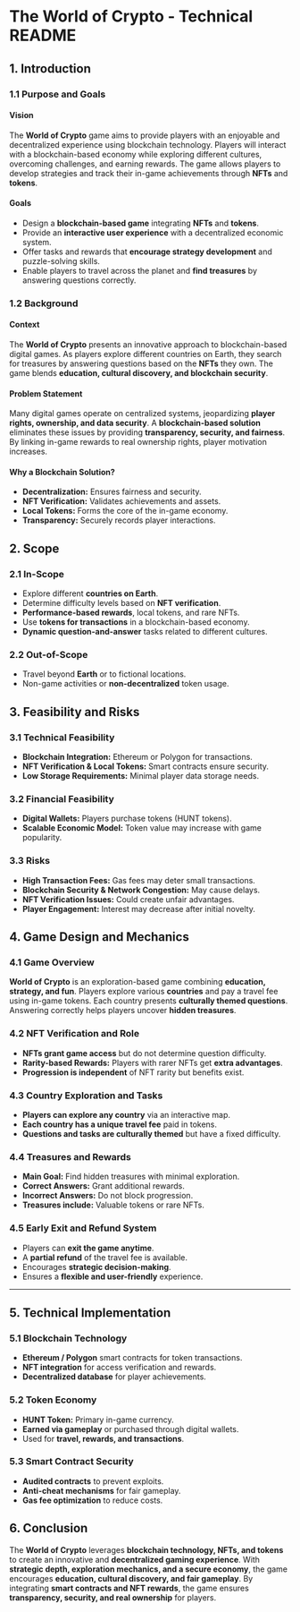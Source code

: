 # The World of Crypto - Technical README

## 1. Introduction

### 1.1 Purpose and Goals

#### Vision
The **World of Crypto** game aims to provide players with an enjoyable and decentralized experience using blockchain technology. Players will interact with a blockchain-based economy while exploring different cultures, overcoming challenges, and earning rewards. The game allows players to develop strategies and track their in-game achievements through **NFTs** and **tokens**.

#### Goals
- Design a **blockchain-based game** integrating **NFTs** and **tokens**.
- Provide an **interactive user experience** with a decentralized economic system.
- Offer tasks and rewards that **encourage strategy development** and puzzle-solving skills.
- Enable players to travel across the planet and **find treasures** by answering questions correctly.

### 1.2 Background

#### Context
The **World of Crypto** presents an innovative approach to blockchain-based digital games. As players explore different countries on Earth, they search for treasures by answering questions based on the **NFTs** they own. The game blends **education, cultural discovery, and blockchain security**.

#### Problem Statement
Many digital games operate on centralized systems, jeopardizing **player rights, ownership, and data security**. A **blockchain-based solution** eliminates these issues by providing **transparency, security, and fairness**. By linking in-game rewards to real ownership rights, player motivation increases.

#### Why a Blockchain Solution?
- **Decentralization:** Ensures fairness and security.
- **NFT Verification:** Validates achievements and assets.
- **Local Tokens:** Forms the core of the in-game economy.
- **Transparency:** Securely records player interactions.

## 2. Scope

### 2.1 In-Scope
- Explore different **countries on Earth**.
- Determine difficulty levels based on **NFT verification**.
- **Performance-based rewards**, local tokens, and rare NFTs.
- Use **tokens for transactions** in a blockchain-based economy.
- **Dynamic question-and-answer** tasks related to different cultures.

### 2.2 Out-of-Scope
- Travel beyond **Earth** or to fictional locations.
- Non-game activities or **non-decentralized** token usage.

## 3. Feasibility and Risks

### 3.1 Technical Feasibility
- **Blockchain Integration:** Ethereum or Polygon for transactions.
- **NFT Verification & Local Tokens:** Smart contracts ensure security.
- **Low Storage Requirements:** Minimal player data storage needs.

### 3.2 Financial Feasibility
- **Digital Wallets:** Players purchase tokens (HUNT tokens).
- **Scalable Economic Model:** Token value may increase with game popularity.

### 3.3 Risks
- **High Transaction Fees:** Gas fees may deter small transactions.
- **Blockchain Security & Network Congestion:** May cause delays.
- **NFT Verification Issues:** Could create unfair advantages.
- **Player Engagement:** Interest may decrease after initial novelty.

## 4. Game Design and Mechanics

### 4.1 Game Overview
**World of Crypto** is an exploration-based game combining **education, strategy, and fun**. Players explore various **countries** and pay a travel fee using in-game tokens. Each country presents **culturally themed questions**. Answering correctly helps players uncover **hidden treasures**.

### 4.2 NFT Verification and Role
- **NFTs grant game access** but do not determine question difficulty.
- **Rarity-based Rewards:** Players with rarer NFTs get **extra advantages**.
- **Progression is independent** of NFT rarity but benefits exist.

### 4.3 Country Exploration and Tasks
- **Players can explore any country** via an interactive map.
- **Each country has a unique travel fee** paid in tokens.
- **Questions and tasks are culturally themed** but have a fixed difficulty.

### 4.4 Treasures and Rewards
- **Main Goal:** Find hidden treasures with minimal exploration.
- **Correct Answers:** Grant additional rewards.
- **Incorrect Answers:** Do not block progression.
- **Treasures include:** Valuable tokens or rare NFTs.

### 4.5 Early Exit and Refund System
- Players can **exit the game anytime**.
- A **partial refund** of the travel fee is available.
- Encourages **strategic decision-making**.
- Ensures a **flexible and user-friendly** experience.

---

## 5. Technical Implementation

### 5.1 Blockchain Technology
- **Ethereum / Polygon** smart contracts for token transactions.
- **NFT integration** for access verification and rewards.
- **Decentralized database** for player achievements.

### 5.2 Token Economy
- **HUNT Token:** Primary in-game currency.
- **Earned via gameplay** or purchased through digital wallets.
- Used for **travel, rewards, and transactions**.

### 5.3 Smart Contract Security
- **Audited contracts** to prevent exploits.
- **Anti-cheat mechanisms** for fair gameplay.
- **Gas fee optimization** to reduce costs.

## 6. Conclusion
The **World of Crypto** leverages **blockchain technology, NFTs, and tokens** to create an innovative and **decentralized gaming experience**. With **strategic depth, exploration mechanics, and a secure economy**, the game encourages **education, cultural discovery, and fair gameplay**. By integrating **smart contracts and NFT rewards**, the game ensures **transparency, security, and real ownership** for players.
